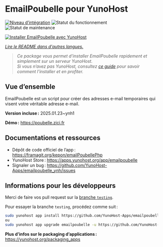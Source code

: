<!--
Nota bene : ce README est automatiquement généré par <https://github.com/YunoHost/apps/tree/master/tools/readme_generator>
Il NE doit PAS être modifié à la main.
-->

# EmailPoubelle pour YunoHost

[![Niveau d’intégration](https://apps.yunohost.org/badge/integration/emailpoubelle)](https://ci-apps.yunohost.org/ci/apps/emailpoubelle/)
![Statut du fonctionnement](https://apps.yunohost.org/badge/state/emailpoubelle)
![Statut de maintenance](https://apps.yunohost.org/badge/maintained/emailpoubelle)

[![Installer EmailPoubelle avec YunoHost](https://install-app.yunohost.org/install-with-yunohost.svg)](https://install-app.yunohost.org/?app=emailpoubelle)

*[Lire le README dans d'autres langues.](./ALL_README.md)*

> *Ce package vous permet d’installer EmailPoubelle rapidement et simplement sur un serveur YunoHost.*  
> *Si vous n’avez pas YunoHost, consultez [ce guide](https://yunohost.org/install) pour savoir comment l’installer et en profiter.*

## Vue d’ensemble

EmailPoubelle est un script pour créer des adresses e-mail temporaires qui visent votre véritable adresse e-mail.

**Version incluse :** 2025.01.23~ynh1

**Démo :** <https://poubelle.zici.fr>
## Documentations et ressources

- Dépôt de code officiel de l’app : <https://framagit.org/kepon/emailPoubellePhp>
- YunoHost Store : <https://apps.yunohost.org/app/emailpoubelle>
- Signaler un bug : <https://github.com/YunoHost-Apps/emailpoubelle_ynh/issues>

## Informations pour les développeurs

Merci de faire vos pull request sur la [branche `testing`](https://github.com/YunoHost-Apps/emailpoubelle_ynh/tree/testing).

Pour essayer la branche `testing`, procédez comme suit :

```bash
sudo yunohost app install https://github.com/YunoHost-Apps/emailpoubelle_ynh/tree/testing --debug
ou
sudo yunohost app upgrade emailpoubelle -u https://github.com/YunoHost-Apps/emailpoubelle_ynh/tree/testing --debug
```

**Plus d’infos sur le packaging d’applications :** <https://yunohost.org/packaging_apps>
